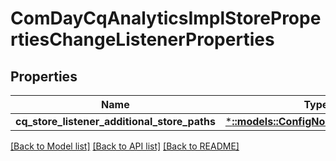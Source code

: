 # ComDayCqAnalyticsImplStorePropertiesChangeListenerProperties

## Properties
Name | Type | Description | Notes
------------ | ------------- | ------------- | -------------
**cq_store_listener_additional_store_paths** | [***::models::ConfigNodePropertyArray**](configNodePropertyArray.md) |  | [optional] 

[[Back to Model list]](../README.md#documentation-for-models) [[Back to API list]](../README.md#documentation-for-api-endpoints) [[Back to README]](../README.md)



